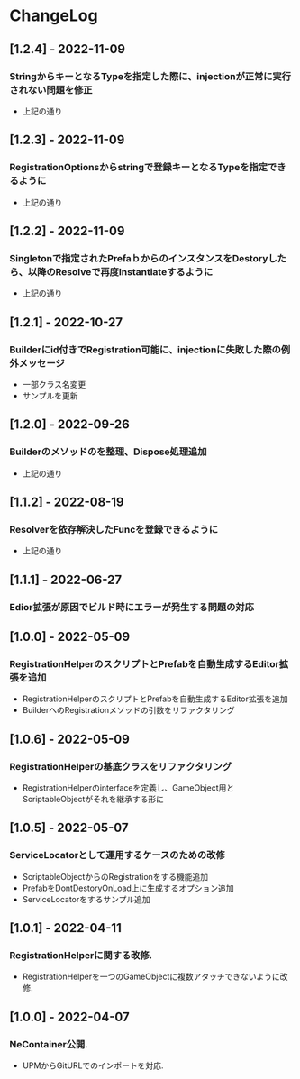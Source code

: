 # ChangeLog

## [1.2.4] - 2022-11-09
### StringからキーとなるTypeを指定した際に、injectionが正常に実行されない問題を修正
- 上記の通り

## [1.2.3] - 2022-11-09
### RegistrationOptionsからstringで登録キーとなるTypeを指定できるように
- 上記の通り

## [1.2.2] - 2022-11-09
### Singletonで指定されたPrefaｂからのインスタンスをDestoryしたら、以降のResolveで再度Instantiateするように
- 上記の通り

## [1.2.1] - 2022-10-27
### Builderにid付きでRegistration可能に、injectionに失敗した際の例外メッセージ
- 一部クラス名変更
- サンプルを更新

## [1.2.0] - 2022-09-26
### Builderのメソッドのを整理、Dispose処理追加
- 上記の通り

## [1.1.2] - 2022-08-19
### Resolverを依存解決したFuncを登録できるように
- 上記の通り

## [1.1.1] - 2022-06-27
### Edior拡張が原因でビルド時にエラーが発生する問題の対応

## [1.0.0] - 2022-05-09
### RegistrationHelperのスクリプトとPrefabを自動生成するEditor拡張を追加
- RegistrationHelperのスクリプトとPrefabを自動生成するEditor拡張を追加
- BuilderへのRegistrationメソッドの引数をリファクタリング

## [1.0.6] - 2022-05-09
### RegistrationHelperの基底クラスをリファクタリング
- RegistrationHelperのinterfaceを定義し、GameObject用とScriptableObjectがそれを継承する形に

## [1.0.5] - 2022-05-07
### ServiceLocatorとして運用するケースのための改修
- ScriptableObjectからのRegistrationをする機能追加
- PrefabをDontDestoryOnLoad上に生成するオプション追加
- ServiceLocatorをするサンプル追加

## [1.0.1] - 2022-04-11
### RegistrationHelperに関する改修.
- RegistrationHelperを一つのGameObjectに複数アタッチできないように改修.

## [1.0.0] - 2022-04-07
### NeContainer公開.
- UPMからGitURLでのインポートを対応.